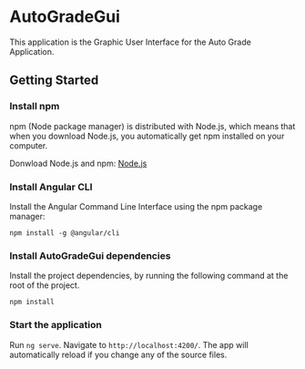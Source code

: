 # AutoGradeGui

This application is the Graphic User Interface for the Auto Grade Application. 


## Getting Started


### Install npm

npm (Node package manager) is distributed with Node.js, which means that when you download Node.js, you automatically get npm installed on your computer.

Donwload Node.js and npm: [Node.js](https://nodejs.org/en/)


### Install Angular CLI

Install the Angular Command Line Interface using the npm package manager:

`npm install -g @angular/cli`


### Install AutoGradeGui dependencies

Install the project dependencies, by running the following command at the root of the project.

`npm install`


### Start the application

Run `ng serve`. Navigate to `http://localhost:4200/`. The app will automatically reload if you change any of the source files.

